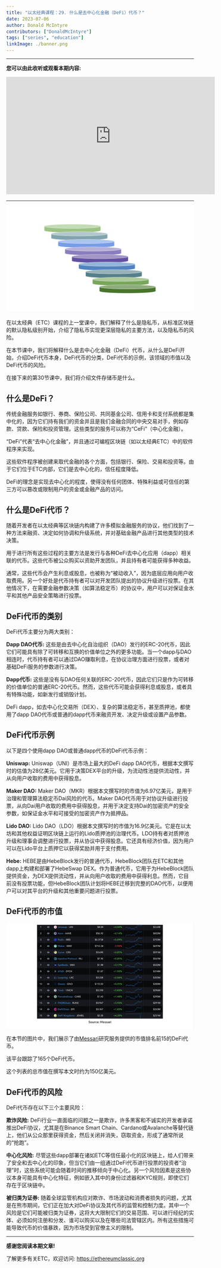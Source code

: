 ```yaml
---
title: "以太经典课程：29. 什么是去中心化金融（DeFi）代币？"
date: 2023-07-06
author: Donald McIntyre
contributors: ["DonaldMcIntyre"]
tags: ["series", "education"]
linkImage: ./banner.png
---
```


---
**您可以由此收听或观看本期内容:**

<iframe width="560" height="315" src="https://www.youtube.com/embed/x3YzWOhs1uE" title="YouTube video player" frameborder="0" allow="accelerometer; autoplay; clipboard-write; encrypted-media; gyroscope; picture-in-picture; web-share" allowfullscreen></iframe>

---

![DeFi coins.](./1.png)

在以太经典（ETC）课程的上一堂课中，我们解释了什么是隐私币，从标准区块链的默认隐私级别开始，介绍了隐私币实现更深层隐私的主要方法，以及隐私币的风险。

在本节课中，我们将解释什么是去中心化金融（DeFi）代币，从什么是DeFi开始，介绍DeFi代币本身，DeFi代币的分类，DeFi代币的示例，该领域的市值以及DeFi代币的风险。

在接下来的第30节课中，我们将介绍文件存储币是什么。

## 什么是DeFi？

传统金融服务如银行、券商、保险公司、共同基金公司、信用卡和支付系统都是集中化的，因为它们持有我们的资金并且是我们金融合同的中央交易对手，例如存款、贷款、保险和投资管理。这些类型的服务可以称为“CeFi”（中心化金融）。

“DeFi”代表“去中心化金融”，并且通过可编程区块链（如以太经典ETC）中的软件程序来实现。

这些软件程序被创建来取代金融的各个方面，包括银行、保险、交易和投资等。由于它们位于ETC内部，它们是去中心化的，信任程度降低。

DeFi的理念是实现去中心化的程度，使得没有任何团体、特殊利益或可信任的第三方可以篡改或限制用户的资金或金融产品的访问。

## 什么是DeFi代币？

随着开发者在以太经典等区块链内构建了许多模拟金融服务的协议，他们找到了一种方法来融资、决定如何协调和升级系统，并对基础金融产品进行其他类型的技术决策。

用于进行所有这些过程的主要方法是发行与各种DeFi去中心化应用（dapp）相关联的代币。这些代币被公众购买以资助开发团队，并且持有者可能获得多种收益。

通常，这些代币会产生利息或股息，也被称为“被动收入”，因为底层应用向用户收取费用。另一个好处是代币持有者可以对开发团队提出的协议升级进行投票。在其他情况下，在需要金融参数决策（如算法稳定币）的协议中，用户可以对保证金水平和其他产品安全策略进行投票。

## DeFi代币的类别

DeFi代币主要分为两大类别：

**Dapp DAO代币:** 这些是由去中心化自治组织（DAO）发行的ERC-20代币，因此它们可能具有除了可转移和互换的价值单位之外的更多功能。当一个dapp与DAO相连时，代币持有者可以通过DAO赚取利息，在协议治理方面进行投票，或者对基础DeFi服务的参数进行决策。

**Dapp代币:** 这些是没有与DAO任何关联的ERC-20代币，因此它们只是作为可转移的价值单位的普通ERC-20代币。然而，这些代币可能会获得利息或股息，或者具有特殊功能，如新发行或销毁计划。

DeFi dapp，如去中心化交易所（DEX）、复杂的算法稳定币，甚至质押池，都使用了dapp DAO代币或普通的dapp代币来融资开发、决定升级或设置产品参数。

## DeFi代币示例

以下是四个使用dapp DAO或普通dapp代币的DeFi代币示例：

**Uniswap:** Uniswap（UNI）是市场上最大的DeFi dapp DAO代币，根据本文撰写时的估值为28亿美元。它用于决策DEX平台的升级，为流动性池提供流动性，并从向用户收取的费用中获得股息。

**Maker DAO:** Maker DAO（MKR）根据本文撰写时的市值为6.97亿美元，是用于治理和管理算法稳定币Dai风险的代币。Maker DAO代币用于对协议升级进行投票，从向Dai用户收取的费用中获得股息，并用于决定支持Dai的加密资产的安全参数，如保证金水平和可接受的加密资产作为抵押品。

**Lido DAO:** Lido DAO（LDO）根据本文撰写时的市值为16.9亿美元。它是在以太坊和其他权益证明区块链上运行的Lido质押池的治理代币。LDO持有者对质押池升级和理事会调整进行投票，并从协议中获得股息。它还具有经济价值，因为用户可以在Lido平台上质押它以获得奖励并用于支付费用。

**Hebe:** HEBE是由HebeBlock发行的普通代币，HebeBlock团队在ETC和其他dapp上构建和部署了HebeSwap DEX。作为普通代币，它用于为HebeBlock团队提供资金，为DEX提供流动性，并从向用户收取的费用中获得利息。然而，它目前没有投票功能，但HebeBlock团队计划将HEBE迁移到完整的DAO代币，以便用户可以对其平台的升级和其他重要问题进行投票。

## DeFi代币的市值

![DeFi代币的市值](./2.png)

在本节的图片中，我们展示了由[Messari](https://messari.io/screener/defi-assets-7EE8EDB1)研究服务提供的市值排名前15的DeFi代币。

该平台跟踪了165个DeFi代币。

这个列表的总市值在撰写本文时约为150亿美元。

## DeFi代币的风险

DeFi代币存在以下三个主要风险：

**欺诈风险:** DeFi行业一直面临的问题之一是欺诈，许多黑客和不诚实的开发者承诺推出DeFi协议，尤其是在Binance Smart Chain、Cardano或Avalanche等替代链上，他们从公众那里获得资金，然后关闭并消失，窃取资金，形成了通常所说的“抢跑”。

**中心化风险:** 尽管这些dapp部署在诸如ETC等信任最小化的区块链上，给人们带来了安全和去中心化的印象，但当它们由一组通过DeFi代币进行投票的投资者“治理”时，这些系统可能会随着时间的推移倾向于中心化。另一个风险因素是这些协议本身可能具有中心化特征，例如嵌入其中的身份过滤器和KYC规则，即使它们存在于区块链中。

**被归类为证券:** 随着全球监管机构应对欺诈、市场波动和消费者损失的问题，尤其是在熊市期间，它们正在加大对DeFi协议及其代币的监管和控制力度。其中一个风险是它们可能被归类为证券，这将大大限制它们的交易范围、可以进行经纪的实体、必须如何注册和分发、谁可以购买以及在哪些司法管辖区内。所有这些措施可能导致代币的价值暴跌，因为市场受到官僚主义的限制。

---

**感谢您阅读本期文章!**

了解更多有关ETC，欢迎访问: https://ethereumclassic.org

